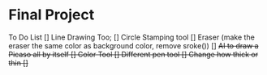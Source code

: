 # Final Project

To Do List
  [] Line Drawing Too;
  [] Circle Stamping tool
  [] Eraser (make the eraser the same color as background color, remove sroke())
  [] <del> AI to draw a Picaso all by itself
  [] Color Tool
  [] Different pen tool
  [] Change how thick or thin
  []
